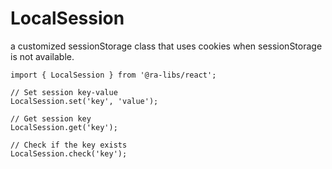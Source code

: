 # LocalSession

a customized sessionStorage class that uses cookies when sessionStorage is not available.

```tsx
import { LocalSession } from '@ra-libs/react';

// Set session key-value
LocalSession.set('key', 'value');

// Get session key
LocalSession.get('key');

// Check if the key exists
LocalSession.check('key');
```
